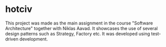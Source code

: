 # hotciv

This project was made as the main assignment in the course "Software Architecture" together with Niklas Aavad. It showcases the use of several design patterns such as Strategy, Factory etc.
It was developed using test-driven development.
